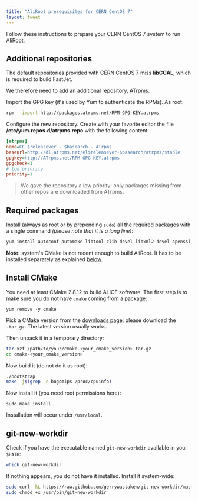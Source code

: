```yaml
---
title: "AliRoot prerequisites for CERN CentOS 7"
layout: tweet
---
```


Follow these instructions to prepare your CERN CentOS 7 system to run AliRoot.


Additional repositories
-----------------------

The default repositories provided with CERN CentOS 7 miss **libCGAL**, which is
required to build FastJet.

We therefore need to add an additional repository, [ATrpms](http://atrpms.net).

Import the GPG key (it's used by Yum to authenticate the RPMs). As root:

```bash
rpm --import http://packages.atrpms.net/RPM-GPG-KEY.atrpms
```

Configure the new repository. Create with your favorite editor the file
**/etc/yum.repos.d/atrpms.repo** with the following content:

```ini
[atrpms]
name=CC $releasever - $basearch - ATrpms
baseurl=http://dl.atrpms.net/el$releasever-$basearch/atrpms/stable
gpgkey=http://ATrpms.net/RPM-GPG-KEY.atrpms
gpgcheck=1
# low priority
priority=1
```

> We gave the repository a low priority: only packages missing from other repos
> are downloaded from ATrpms.


Required packages
-----------------

Install (always as root or by prepending `sudo`) all the required packages with
a single command *(please note that it is a long line)*:

```bash
yum install autoconf automake libtool zlib-devel libxml2-devel openssl-devel gcc-c++ gcc-gfortran make libX11-devel libXpm-devel libXft-devel libXext-devel mesa-libGLU-devel subversion git CGAL-devel
```

**Note:** system's CMake is not recent enough to build AliRoot. It has to be
installed separately as explained [below](#install_cmake).


Install CMake
-------------

You need at least CMake 2.8.12 to build ALICE software. The first step is to
make sure you do not have `cmake` coming from a package:

```
yum remove -y cmake
```

Pick a CMake version from the [downloads page](http://www.cmake.org/download/):
please download the `.tar.gz`. The latest version usually works.

Then unpack it in a temporary directory:

```bash
tar xzf /path/to/your/cmake-<your_cmake_version>.tar.gz
cd cmake-<your_cmake_version>
```

Now build it (do not do it as root):

```bash
./bootstrap
make -j$(grep -c bogomips /proc/cpuinfo)
```

Now install it (you need root permissions here):

```
sudo make install
```

Installation will occur under `/usr/local`.


git-new-workdir
---------------

Check if you have the executable named `git-new-workdir` available in your
`$PATH`:

```bash
which git-new-workdir
```

If nothing appears, you do not have it installed. Install it system-wide:

```bash
sudo curl -kL https://raw.github.com/gerrywastaken/git-new-workdir/master/git-new-workdir -o /usr/bin/git-new-workdir
sudo chmod +x /usr/bin/git-new-workdir
```
